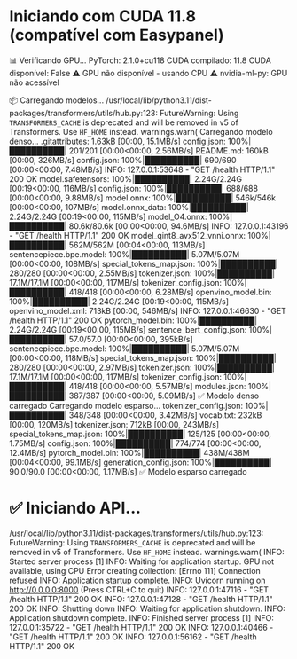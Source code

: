  Iniciando com CUDA 11.8 (compatível com Easypanel)
===========================================
📊 Verificando GPU...
PyTorch: 2.1.0+cu118
CUDA compilado: 11.8
CUDA disponível: False
⚠️ GPU não disponível - usando CPU
⚠️ nvidia-ml-py: GPU não acessível

📦 Carregando modelos...
/usr/local/lib/python3.11/dist-packages/transformers/utils/hub.py:123: FutureWarning: Using `TRANSFORMERS_CACHE` is deprecated and will be removed in v5 of Transformers. Use `HF_HOME` instead.
  warnings.warn(
Carregando modelo denso...
.gitattributes: 1.63kB [00:00, 15.1MB/s]
config.json: 100%|██████████| 201/201 [00:00<00:00, 2.56MB/s]
README.md: 160kB [00:00, 326MB/s]
config.json: 100%|██████████| 690/690 [00:00<00:00, 7.48MB/s]
INFO:     127.0.0.1:53648 - "GET /health HTTP/1.1" 200 OK
model.safetensors: 100%|██████████| 2.24G/2.24G [00:19<00:00, 116MB/s] 
config.json: 100%|██████████| 688/688 [00:00<00:00, 9.88MB/s]
model.onnx: 100%|██████████| 546k/546k [00:00<00:00, 107MB/s]
model.onnx_data: 100%|██████████| 2.24G/2.24G [00:19<00:00, 115MB/s] 
model_O4.onnx: 100%|██████████| 80.6k/80.6k [00:00<00:00, 94.6MB/s]
INFO:     127.0.0.1:43196 - "GET /health HTTP/1.1" 200 OK
model_qint8_avx512_vnni.onnx: 100%|██████████| 562M/562M [00:04<00:00, 113MB/s] 
sentencepiece.bpe.model: 100%|██████████| 5.07M/5.07M [00:00<00:00, 108MB/s]
special_tokens_map.json: 100%|██████████| 280/280 [00:00<00:00, 2.55MB/s]
tokenizer.json: 100%|██████████| 17.1M/17.1M [00:00<00:00, 117MB/s]
tokenizer_config.json: 100%|██████████| 418/418 [00:00<00:00, 6.28MB/s]
openvino_model.bin: 100%|██████████| 2.24G/2.24G [00:19<00:00, 115MB/s] 
openvino_model.xml: 713kB [00:00, 546MB/s]
INFO:     127.0.0.1:46630 - "GET /health HTTP/1.1" 200 OK
pytorch_model.bin: 100%|██████████| 2.24G/2.24G [00:19<00:00, 115MB/s] 
sentence_bert_config.json: 100%|██████████| 57.0/57.0 [00:00<00:00, 395kB/s]
sentencepiece.bpe.model: 100%|██████████| 5.07M/5.07M [00:00<00:00, 118MB/s]
special_tokens_map.json: 100%|██████████| 280/280 [00:00<00:00, 2.97MB/s]
tokenizer.json: 100%|██████████| 17.1M/17.1M [00:00<00:00, 117MB/s]
tokenizer_config.json: 100%|██████████| 418/418 [00:00<00:00, 5.57MB/s]
modules.json: 100%|██████████| 387/387 [00:00<00:00, 5.09MB/s]
✅ Modelo denso carregado
Carregando modelo esparso...
tokenizer_config.json: 100%|██████████| 348/348 [00:00<00:00, 3.42MB/s]
vocab.txt: 232kB [00:00, 120MB/s]
tokenizer.json: 712kB [00:00, 243MB/s]
special_tokens_map.json: 100%|██████████| 125/125 [00:00<00:00, 1.75MB/s]
config.json: 100%|██████████| 774/774 [00:00<00:00, 12.4MB/s]
pytorch_model.bin: 100%|██████████| 438M/438M [00:04<00:00, 99.1MB/s] 
generation_config.json: 100%|██████████| 90.0/90.0 [00:00<00:00, 1.17MB/s]
✅ Modelo esparso carregado

✅ Iniciando API...
===========================================
/usr/local/lib/python3.11/dist-packages/transformers/utils/hub.py:123: FutureWarning: Using `TRANSFORMERS_CACHE` is deprecated and will be removed in v5 of Transformers. Use `HF_HOME` instead.
  warnings.warn(
INFO:     Started server process [1]
INFO:     Waiting for application startup.
GPU not available, using CPU
Error creating collection: [Errno 111] Connection refused
INFO:     Application startup complete.
INFO:     Uvicorn running on http://0.0.0.0:8000 (Press CTRL+C to quit)
INFO:     127.0.0.1:47116 - "GET /health HTTP/1.1" 200 OK
INFO:     127.0.0.1:47128 - "GET /health HTTP/1.1" 200 OK
INFO:     Shutting down
INFO:     Waiting for application shutdown.
INFO:     Application shutdown complete.
INFO:     Finished server process [1]
INFO:     127.0.0.1:35722 - "GET /health HTTP/1.1" 200 OK
INFO:     127.0.0.1:40466 - "GET /health HTTP/1.1" 200 OK
INFO:     127.0.0.1:56162 - "GET /health HTTP/1.1" 200 OK

